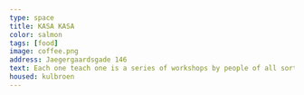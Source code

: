 ```yaml
---
type: space
title: KASA KASA
color: salmon
tags: [food]
image: coffee.png
address: Jaegergaardsgade 146
text: Each one teach one is a series of workshops by people of all sorts of skills. Hold in Frontloberne. Check website for the upcoming events.
housed: kulbroen
---
```

